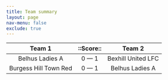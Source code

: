```yaml
---
title: Team summary
layout: page
nav-menu: false
exclude: true
---
```




|        Team 1         |  ::Score::  |       Team 2       |
|:---------------------:|:-----------:|:------------------:|
|    Belhus Ladies A    | 0 &mdash; 1 | Bexhill United LFC |
| Burgess Hill Town Red | 0 &mdash; 1 |  Belhus Ladies A   |

 <br /><br /><br />